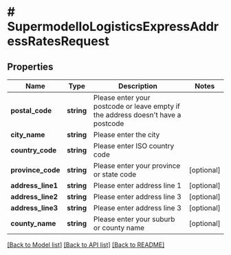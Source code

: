# # SupermodelIoLogisticsExpressAddressRatesRequest

## Properties

Name | Type | Description | Notes
------------ | ------------- | ------------- | -------------
**postal_code** | **string** | Please enter your postcode or leave empty if the address doesn&#39;t have a postcode |
**city_name** | **string** | Please enter the city |
**country_code** | **string** | Please enter ISO country code |
**province_code** | **string** | Please enter your province or state code | [optional]
**address_line1** | **string** | Please enter address line 1 | [optional]
**address_line2** | **string** | Please enter address line 3 | [optional]
**address_line3** | **string** | Please enter address line 3 | [optional]
**county_name** | **string** | Please enter your suburb or county name | [optional]

[[Back to Model list]](../../README.md#models) [[Back to API list]](../../README.md#endpoints) [[Back to README]](../../README.md)
